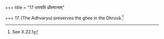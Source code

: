 +++
title = "17 धारयति ध्रौवमाज्यम्"

+++
17. (The Adhvaryu) preserves the ghee in the Dhruvā.[^1]  


[^1]: See X.22.1 
